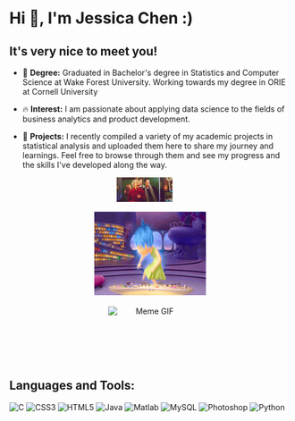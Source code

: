 # Hi 👋, I'm Jessica Chen :)

## It's very nice to meet you!

- 🌟 **Degree:** Graduated in Bachelor's degree in Statistics and Computer Science at Wake Forest University.
                 Working towards my degree in ORIE at Cornell University

- 🔥 **Interest:** I am passionate about applying data science to the fields of business analytics and product development.

- 📘 **Projects:** I recently compiled a variety of my academic projects in statistical analysis and uploaded them here to share my journey and learnings. Feel free to browse through them and see my progress and the skills I've developed along the way.

<p align="center">
  <img src="42b.gif" width="100 height="30" alt="Meme GIF" style="display: inline-block; margin-right: 20px;"/>
 <p align="center">
  <img src="21 Perfect _Inside Out_ GIFs For Every Situation.gif" width="200" height="150" alt="Meme GIF" style="display: block; margin-bottom: 20px;"/>
  <img src="tenor.gif" width="150" height="100" alt="Meme GIF" style="display: block; margin-top: 20px;"/>
</p>
</p>


## Languages and Tools:
<p>
  <img src="https://img.shields.io/badge/C-%2300599C.svg?&style=for-the-badge&logo=c&logoColor=white" alt="C"/>
  <img src="https://img.shields.io/badge/CSS3-%231572B6.svg?&style=for-the-badge&logo=css3&logoColor=white" alt="CSS3"/>
  <img src="https://img.shields.io/badge/HTML5-%23E34F26.svg?&style=for-the-badge&logo=html5&logoColor=white" alt="HTML5"/>
  <img src="https://img.shields.io/badge/Java-%23007396.svg?&style=for-the-badge&logo=java&logoColor=white" alt="Java"/>
  <img src="https://img.shields.io/badge/Matlab-%23E34A86.svg?&style=for-the-badge&logo=matlab&logoColor=white" alt="Matlab"/>
  <img src="https://img.shields.io/badge/MySQL-%2300f.svg?&style=for-the-badge&logo=mysql&logoColor=white" alt="MySQL"/>
  <img src="https://img.shields.io/badge/Photoshop-%2331A8FF.svg?&style=for-the-badge&logo=adobephotoshop&logoColor=white" alt="Photoshop"/>
  <img src="https://img.shields.io/badge/Python-%233776AB.svg?&style=for-the-badge&logo=python&logoColor=white" alt="Python"/>
</p>

